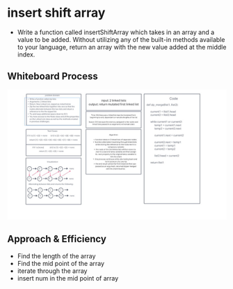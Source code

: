 # insert shift array

- Write a function called insertShiftArray which takes in an array and a value to be added. Without utilizing any of the built-in methods available to your language, return an array with the new value added at the middle index.


## Whiteboard Process

![whiteboard](/python/linked_list_zip/Screenshot.jpg)


## Approach & Efficiency

- Find the length of the array
- Find the mid point of the array
- iterate through the array
- insert num in the mid point of array